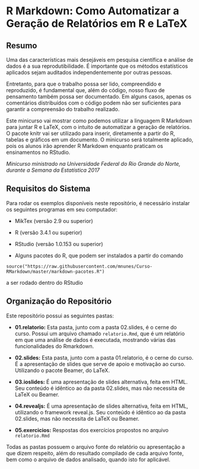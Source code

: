 # R Markdown: Como Automatizar a Geração de Relatórios em R e LaTeX

## Resumo

Uma das características mais desejáveis em pesquisa científica e análise de dados é a sua reprodutibilidade. É importante que os métodos estatísticos aplicados sejam auditados independentemente por outras pessoas.

Entretanto, para que o trabalho possa ser lido, compreendido e reproduzido, é fundamental que, além do código, nosso fluxo de pensamento também possa ser documentado. Em alguns casos, apenas os comentários distribuídos com o código podem não ser suficientes para garantir a compreensão do trabalho realizado.

Este minicurso vai mostrar como podemos utilizar a linguagem R Markdown para juntar R e LaTeX, com o intuito de automatizar a geração de relatórios. O pacote knitr vai ser utilizado para inserir, diretamente a partir do R, tabelas e gráficos em um documento. O minicurso será totalmente aplicado, pois os alunos irão aprender R Markdown enquanto praticam os ensinamentos no RStudio.

_Minicurso ministrado na Universidade Federal do Rio Grande do Norte, durante a Semana da Estatística 2017_

## Requisitos do Sistema

Para rodar os exemplos disponíveis neste repositório, é necessário instalar os seguintes programas em seu computador:

- MikTex (versão 2.9 ou superior)

- R (versão 3.4.1 ou superior)

- RStudio (versão 1.0.153 ou superior)

- Alguns pacotes do R, que podem ser instalados a partir do comando

`source("https://raw.githubusercontent.com/mnunes/Curso-RMarkdown/master/markdown-pacotes.R")`

a ser rodado dentro do RStudio

## Organização do Repositório

Este repositório possui as seguintes pastas:

* **01.relatorio:** Esta pasta, junto com a pasta 02.slides, é o cerne do curso. Possui um arquivo chamado `relatorio.Rmd`, que é um relatório em que uma análise de dados é executada, mostrando várias das funcionalidades do Rmarkdown.

* **02.slides:** Esta pasta, junto com a pasta 01.relatorio, é o cerne do curso. É  a apresentação de slides que serve de apoio e motivação ao curso. Utilizando o pacote Beamer, do LaTeX.

* **03.ioslides:** É uma apresentação de slides alternativa, feita em HTML. Seu conteúdo é idêntico ao da pasta 02.slides, mas não necessita de LaTeX ou Beamer.

* **04.revealjs:** É uma apresentação de slides alternativa, feita em HTML, utilizando o framework reveal.js. Seu conteúdo é idêntico ao da pasta 02.slides, mas não necessita de LaTeX ou Beamer.

* **05.exercicios:** Respostas dos exercícios propostos no arquivo `relatorio.Rmd`

Todas as pastas possuem o arquivo fonte do relatório ou apresentação a que dizem respeito, além do resultado compilado de cada arquivo fonte, bem como o arquivo de dados analisado, quando isto for aplicável.


